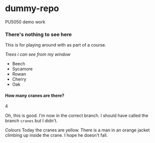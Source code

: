 # dummy-repo
PU5050 demo work

### There's nothing to see here ###
This is for playing around with as part of a course.

*Trees i can see from my window*
- Beech
- Sycamore
- Rowan
- Cherry
- Oak


#### How many cranes are there? ####
4

Oh, this is good. I'm now in the correct branch.
I should have called the branch `cranes` but I didn't.

*Colours*
Today the cranes are yellow. There is a man in an orange jacket climbing up inside the crane. I hope he doesn't fall.
